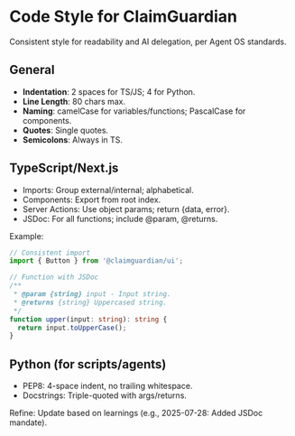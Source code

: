 # Code Style for ClaimGuardian

Consistent style for readability and AI delegation, per Agent OS standards.

## General
- **Indentation**: 2 spaces for TS/JS; 4 for Python.
- **Line Length**: 80 chars max.
- **Naming**: camelCase for variables/functions; PascalCase for components.
- **Quotes**: Single quotes.
- **Semicolons**: Always in TS.

## TypeScript/Next.js
- Imports: Group external/internal; alphabetical.
- Components: Export from root index.
- Server Actions: Use object params; return {data, error}.
- JSDoc: For all functions; include @param, @returns.

Example:
```typescript
// Consistent import
import { Button } from '@claimguardian/ui';

// Function with JSDoc
/**
 * @param {string} input - Input string.
 * @returns {string} Uppercased string.
 */
function upper(input: string): string {
  return input.toUpperCase();
}
```

## Python (for scripts/agents)
- PEP8: 4-space indent, no trailing whitespace.
- Docstrings: Triple-quoted with args/returns.

Refine: Update based on learnings (e.g., 2025-07-28: Added JSDoc mandate).